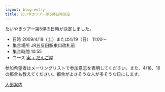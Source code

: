 ```yaml
---
layout: blog-entry
title: たいやきツアー第5弾日時決定
---
```


たいやきツアー第5弾の日時が決定しました。

* 日時
  2009/4/18（土）または4/19（日） 11:00〜
* 集合場所
  JR五反田駅東口改札前
* 集合時間
  10:55
* コース
  [案 + だんご屋](/qwik/37.html)

参加希望者はメーリングリストで参加意志を表明してください。また、4/18、19の都合も教えてください。都合がよさそうな人が多そうな日にします。

[入部案内](/how-to-join/)

